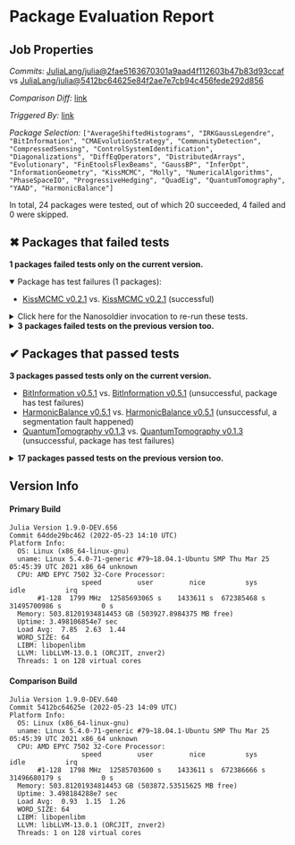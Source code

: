 # Package Evaluation Report

## Job Properties

*Commits:* [JuliaLang/julia@2fae5163670301a9aad4f112603b47b83d93ccaf](https://github.com/JuliaLang/julia/commit/2fae5163670301a9aad4f112603b47b83d93ccaf) vs [JuliaLang/julia@5412bc64625e84f2ae7e7cb94c456fede292d856](https://github.com/JuliaLang/julia/commit/5412bc64625e84f2ae7e7cb94c456fede292d856)

*Comparison Diff:* [link](https://github.com/JuliaLang/julia/compare/5412bc64625e84f2ae7e7cb94c456fede292d856..2fae5163670301a9aad4f112603b47b83d93ccaf)

*Triggered By:* [link](https://github.com/JuliaLang/julia/pull/45276#issuecomment-1134739261)

*Package Selection:* `["AverageShiftedHistograms", "IRKGaussLegendre", "BitInformation", "CMAEvolutionStrategy", "CommunityDetection", "CompressedSensing", "ControlSystemIdentification", "Diagonalizations", "DiffEqOperators", "DistributedArrays", "Evolutionary", "FinEtoolsFlexBeams", "GaussBP", "InferOpt", "InformationGeometry", "KissMCMC", "Molly", "NumericalAlgorithms", "PhaseSpaceIO", "ProgressiveHedging", "QuadEig", "QuantumTomography", "YAAD", "HarmonicBalance"]`

In total, 24 packages were tested, out of which 20 succeeded, 4 failed and 0 were skipped.


## ✖ Packages that failed tests

**1 packages failed tests only on the current version.**

<details open><summary>Package has test failures (1 packages):</summary>
<p>


- [KissMCMC v0.2.1](https://s3.amazonaws.com/julialang-reports/nanosoldier/pkgeval/by_hash/2fae516_vs_5412bc6/KissMCMC.primary.log) vs. [KissMCMC v0.2.1](https://s3.amazonaws.com/julialang-reports/nanosoldier/pkgeval/by_hash/2fae516_vs_5412bc6/KissMCMC.against.log) (successful)

</p>
</details>

<details><summary>Click here for the Nanosoldier invocation to re-run these tests.</summary>
<p>

```
@nanosoldier `runtests(["KissMCMC"], vs = ":master")`
```

</p>
</details>


<details><summary><strong>3 packages failed tests on the previous version too.</strong></summary>
<p>

<details open><summary>Package has test failures (3 packages):</summary>
<p>


- [CMAEvolutionStrategy v0.2.2](https://s3.amazonaws.com/julialang-reports/nanosoldier/pkgeval/by_hash/2fae516_vs_5412bc6/CMAEvolutionStrategy.primary.log)
- [Evolutionary v0.11.1](https://s3.amazonaws.com/julialang-reports/nanosoldier/pkgeval/by_hash/2fae516_vs_5412bc6/Evolutionary.primary.log)
- [NumericalAlgorithms v0.1.6](https://s3.amazonaws.com/julialang-reports/nanosoldier/pkgeval/by_hash/2fae516_vs_5412bc6/NumericalAlgorithms.primary.log)

</p>
</details>

</p>
</details>


## ✔ Packages that passed tests

**3 packages passed tests only on the current version.**

- [BitInformation v0.5.1](https://s3.amazonaws.com/julialang-reports/nanosoldier/pkgeval/by_hash/2fae516_vs_5412bc6/BitInformation.primary.log) vs. [BitInformation v0.5.1](https://s3.amazonaws.com/julialang-reports/nanosoldier/pkgeval/by_hash/2fae516_vs_5412bc6/BitInformation.against.log) (unsuccessful, package has test failures)
- [HarmonicBalance v0.5.1](https://s3.amazonaws.com/julialang-reports/nanosoldier/pkgeval/by_hash/2fae516_vs_5412bc6/HarmonicBalance.primary.log) vs. [HarmonicBalance v0.5.1](https://s3.amazonaws.com/julialang-reports/nanosoldier/pkgeval/by_hash/2fae516_vs_5412bc6/HarmonicBalance.against.log) (unsuccessful, a segmentation fault happened)
- [QuantumTomography v0.1.3](https://s3.amazonaws.com/julialang-reports/nanosoldier/pkgeval/by_hash/2fae516_vs_5412bc6/QuantumTomography.primary.log) vs. [QuantumTomography v0.1.3](https://s3.amazonaws.com/julialang-reports/nanosoldier/pkgeval/by_hash/2fae516_vs_5412bc6/QuantumTomography.against.log) (unsuccessful, package has test failures)

<details><summary><strong>17 packages passed tests on the previous version too.</strong></summary>
<p>

- [AverageShiftedHistograms v0.8.7](https://s3.amazonaws.com/julialang-reports/nanosoldier/pkgeval/by_hash/2fae516_vs_5412bc6/AverageShiftedHistograms.primary.log)
- [CommunityDetection v0.2.0](https://s3.amazonaws.com/julialang-reports/nanosoldier/pkgeval/by_hash/2fae516_vs_5412bc6/CommunityDetection.primary.log)
- [CompressedSensing v1.0.1](https://s3.amazonaws.com/julialang-reports/nanosoldier/pkgeval/by_hash/2fae516_vs_5412bc6/CompressedSensing.primary.log)
- [ControlSystemIdentification v2.2.7](https://s3.amazonaws.com/julialang-reports/nanosoldier/pkgeval/by_hash/2fae516_vs_5412bc6/ControlSystemIdentification.primary.log)
- [Diagonalizations v0.2.2](https://s3.amazonaws.com/julialang-reports/nanosoldier/pkgeval/by_hash/2fae516_vs_5412bc6/Diagonalizations.primary.log)
- [DiffEqOperators v4.43.0](https://s3.amazonaws.com/julialang-reports/nanosoldier/pkgeval/by_hash/2fae516_vs_5412bc6/DiffEqOperators.primary.log)
- [DistributedArrays v0.6.6](https://s3.amazonaws.com/julialang-reports/nanosoldier/pkgeval/by_hash/2fae516_vs_5412bc6/DistributedArrays.primary.log)
- [FinEtoolsFlexBeams v1.0.0](https://s3.amazonaws.com/julialang-reports/nanosoldier/pkgeval/by_hash/2fae516_vs_5412bc6/FinEtoolsFlexBeams.primary.log)
- [GaussBP v0.1.0](https://s3.amazonaws.com/julialang-reports/nanosoldier/pkgeval/by_hash/2fae516_vs_5412bc6/GaussBP.primary.log)
- [IRKGaussLegendre v0.1.2](https://s3.amazonaws.com/julialang-reports/nanosoldier/pkgeval/by_hash/2fae516_vs_5412bc6/IRKGaussLegendre.primary.log)
- [InferOpt v0.1.0](https://s3.amazonaws.com/julialang-reports/nanosoldier/pkgeval/by_hash/2fae516_vs_5412bc6/InferOpt.primary.log)
- [InformationGeometry v1.12.2](https://s3.amazonaws.com/julialang-reports/nanosoldier/pkgeval/by_hash/2fae516_vs_5412bc6/InformationGeometry.primary.log)
- [Molly v0.10.2](https://s3.amazonaws.com/julialang-reports/nanosoldier/pkgeval/by_hash/2fae516_vs_5412bc6/Molly.primary.log)
- [PhaseSpaceIO v0.6.1](https://s3.amazonaws.com/julialang-reports/nanosoldier/pkgeval/by_hash/2fae516_vs_5412bc6/PhaseSpaceIO.primary.log)
- [ProgressiveHedging v0.5.1](https://s3.amazonaws.com/julialang-reports/nanosoldier/pkgeval/by_hash/2fae516_vs_5412bc6/ProgressiveHedging.primary.log)
- [QuadEig v0.1.0](https://s3.amazonaws.com/julialang-reports/nanosoldier/pkgeval/by_hash/2fae516_vs_5412bc6/QuadEig.primary.log)
- [YAAD v0.1.0](https://s3.amazonaws.com/julialang-reports/nanosoldier/pkgeval/by_hash/2fae516_vs_5412bc6/YAAD.primary.log)

</p>
</details>


## Version Info

#### Primary Build

```
Julia Version 1.9.0-DEV.656
Commit 64dde29bc462 (2022-05-23 14:10 UTC)
Platform Info:
  OS: Linux (x86_64-linux-gnu)
  uname: Linux 5.4.0-71-generic #79~18.04.1-Ubuntu SMP Thu Mar 25 05:45:39 UTC 2021 x86_64 unknown
  CPU: AMD EPYC 7502 32-Core Processor: 
                  speed         user         nice          sys         idle          irq
       #1-128  1799 MHz  12585693065 s    1433611 s  672385468 s  31495700986 s          0 s
  Memory: 503.81201934814453 GB (503927.8984375 MB free)
  Uptime: 3.498106854e7 sec
  Load Avg:  7.85  2.63  1.44
  WORD_SIZE: 64
  LIBM: libopenlibm
  LLVM: libLLVM-13.0.1 (ORCJIT, znver2)
  Threads: 1 on 128 virtual cores

```

#### Comparison Build

```
Julia Version 1.9.0-DEV.640
Commit 5412bc64625e (2022-05-23 14:09 UTC)
Platform Info:
  OS: Linux (x86_64-linux-gnu)
  uname: Linux 5.4.0-71-generic #79~18.04.1-Ubuntu SMP Thu Mar 25 05:45:39 UTC 2021 x86_64 unknown
  CPU: AMD EPYC 7502 32-Core Processor: 
                  speed         user         nice          sys         idle          irq
       #1-128  1798 MHz  12585703600 s    1433611 s  672386666 s  31496680179 s          0 s
  Memory: 503.81201934814453 GB (503872.53515625 MB free)
  Uptime: 3.498184288e7 sec
  Load Avg:  0.93  1.15  1.26
  WORD_SIZE: 64
  LIBM: libopenlibm
  LLVM: libLLVM-13.0.1 (ORCJIT, znver2)
  Threads: 1 on 128 virtual cores

```
<!-- Generated on 2022-05-23T11:08:13.871 -->
